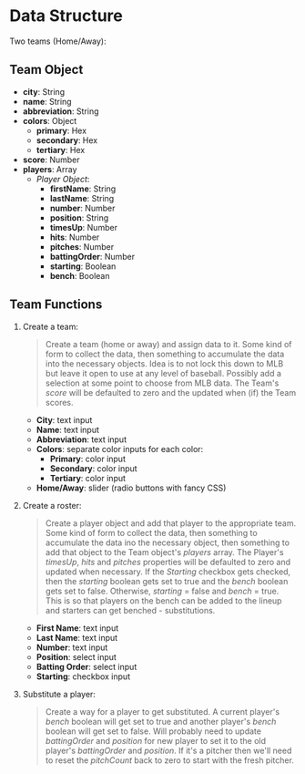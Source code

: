 # Data Structure

Two teams (Home/Away):

## Team Object

* __city__: String
* __name__: String
* __abbreviation__: String
* __colors__: Object
    * __primary__: Hex
    * __secondary__: Hex
    * __tertiary__: Hex
* __score__: Number
* __players__: Array
    * _Player Object_:
        * __firstName__: String
        * __lastName__: String
        * __number__: Number
        * __position__: String
        * __timesUp__: Number
        * __hits__: Number
        * __pitches__: Number
        * __battingOrder__: Number
        * __starting__: Boolean
        * __bench__: Boolean

## Team Functions

1. Create a team:
    
    >Create a team (home or away) and assign data to it.  Some kind of form to collect the data, then something to accumulate the data into the necessary objects.  Idea is to not lock this down to MLB but leave it open to use at any level of baseball.  Possibly add a selection at some point to choose from MLB data.  The Team's _score_ will be defaulted to zero and the updated when (if) the Team scores.

    * __City__: text input
    * __Name__: text input
    * __Abbreviation__: text input
    * __Colors__: separate color inputs for each color:
        * __Primary__: color input
        * __Secondary__: color input
        * __Tertiary__: color input
    * __Home/Away__: slider (radio buttons with fancy CSS)

2. Create a roster:

    >Create a player object and add that player to the appropriate team.  Some kind of form to collect the data, then something to accumulate the data ino the necessary object, then something to add that object to the Team object's _players_ array.  The Player's _timesUp_, _hits_ and _pitches_ properties will be defaulted to zero and updated when necessary.  If the _Starting_ checkbox gets checked, then the _starting_ boolean gets set to true and the _bench_ boolean gets set to false.  Otherwise, _starting_ = false and _bench_ = true.  This is so that players on the bench can be added to the lineup and starters can get benched - substitutions.

    * __First Name__: text input
    * __Last Name__: text input
    * __Number__: text input
    * __Position__: select input
    * __Batting Order__: select input
    * __Starting__: checkbox input

3. Substitute a player:

    >Create a way for a player to get substituted.  A current player's _bench_ boolean will get set to true and another player's _bench_ boolean will get set to false.  Will probably need to update _battingOrder_ and _position_ for new player to set it to the old player's _battingOrder_ and _position_.  If it's a pitcher then we'll need to reset the _pitchCount_ back to zero to start with the fresh pitcher.